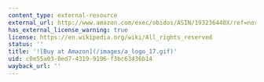 ```yaml
---
content_type: external-resource
external_url: http://www.amazon.com/exec/obidos/ASIN/193236448X/ref=nosim/mitopencourse-20
has_external_license_warning: true
license: https://en.wikipedia.org/wiki/All_rights_reserved
status: ''
title: '![Buy at Amazon](/images/a_logo_17.gif)'
uid: c0e55a03-0ed7-4319-9196-f3bc63436b14
wayback_url: ''
---
```

